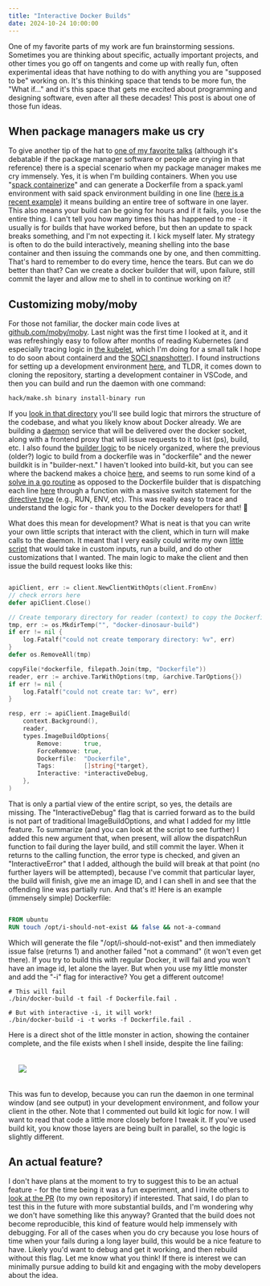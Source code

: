 ```yaml
---
title: "Interactive Docker Builds"
date: 2024-10-24 10:00:00
---
```


One of my favorite parts of my work are fun brainstorming sessions. Sometimes you are thinking about specific, actually important projects, and other times you go off on tangents and come up with really fun, often experimental ideas that have nothing to do with anything you are "supposed to be" working on. It's this thinking space that tends to be more fun, the "What if..." and it's this space that gets me excited about programming and designing software, even after all these decades! This post is about one of those fun ideas.

## When package managers make us cry

To give another tip of the hat to [one of my favorite talks](https://archive.fosdem.org/2018/schedule/event/how_to_make_package_managers_cry/) (although it's debatable if the package manager software or people are crying in that reference) there is a special scenario when my package manager makes me cry immensely. Yes, it is when I'm building containers. When you use "[spack containerize](https://spack.readthedocs.io/en/latest/containers.html)" and can generate a Dockerfile from a spack.yaml environment with said spack environment building in one line ([here is a recent example](https://github.com/converged-computing/performance-study/blob/f0bd89443d1080be311117254cb5d2c82e686108/docker/google/cpu/amg2023/Dockerfile#L35)) it means building an entire tree of software in one layer. This also means your build can be going for hours and if it fails, you lose the entire thing. I can't tell you how many times this has happened to me - it usually is for builds that have worked before, but then an update to spack breaks something, and I'm not expecting it. I kick myself later. My strategy is often to do the build interactively, meaning shelling into the base container and then issuing the commands one by one, and then committing. That's hard to remember to do every time, hence the tears. But can we do better than that? Can we create a docker builder that will, upon failure, still commit the layer and allow me to shell in to continue working on it?

## Customizing moby/moby

For those not familiar, the docker main code lives at [github.com/moby/moby](https://github.com/moby/moby). Last night was the first time I looked at it, and it was refreshingly easy to follow after months of reading Kubernetes (and especially tracing logic in [the kubelet](https://github.com/kubernetes/kubernetes/tree/master/pkg/kubelet), which I'm doing for a small talk I hope to do soon about containerd and the [SOCI snapshotter](https://vsoch.github.io/2024/container-pulling/)). I found instructions for setting up a development environment [here](https://github.com/moby/moby/blob/master/docs/contributing/set-up-dev-env.md), and TLDR, it comes down to cloning the repository, starting a development container in VSCode, and then you can build and run the daemon with one command:

```bash
hack/make.sh binary install-binary run
```

If you [look in that directory](https://github.com/moby/moby/tree/master/hack/make) you'll see build logic that mirrors the structure of the codebase, and what you likely know about Docker already. We are building a [daemon](https://github.com/moby/moby/blob/master/testutil/daemon/daemon.go) service that will be delivered over the docker socket, along with a frontend proxy that will issue requests to it to list (ps), build, etc. I also found the [builder logic](https://github.com/moby/moby/tree/master/builder) to be nicely organized, where the previous (older?) logic to build from a dockerfile was in "dockerfile" and the newer buildkit is in "builder-next." I haven't looked into build-kit, but you can see where the backend makes a choice [here](https://github.com/moby/moby/blob/5aaceefe5be751d55d0a4e9212ddba04408d1a1c/api/server/backend/build/backend.go#L62-L73), and seems to run some kind of a [solve in a go routine](https://github.com/moby/moby/blob/5aaceefe5be751d55d0a4e9212ddba04408d1a1c/builder/builder-next/builder.go#L428) as opposed to the Dockerfile builder that is dispatching each line [here](https://github.com/moby/moby/blob/5aaceefe5be751d55d0a4e9212ddba04408d1a1c/builder/dockerfile/builder.go#L297) through a function with a massive switch statement for the [directive type](https://github.com/moby/moby/blob/5aaceefe5be751d55d0a4e9212ddba04408d1a1c/builder/dockerfile/evaluator.go#L67-L104) (e.g., RUN, ENV, etc).  This was really easy to trace and understand the logic for - thank you to the Docker developers for that! 🙏

What does this mean for development? What is neat is that you can write your own little scripts that interact with the client, which in turn will make calls to the daemon. It meant that I very easily could write my own [little script](https://github.com/researchapps/moby/blob/debug-interactive-builder/main.go) that would take in custom inputs, run a build, and do other customizations that I wanted. The main logic to make the client and then issue the build request looks like this:

```go

apiClient, err := client.NewClientWithOpts(client.FromEnv)
// check errors here
defer apiClient.Close()

// Create temporary directory for reader (context) to copy the Dockerfile to
tmp, err := os.MkdirTemp("", "docker-dinosaur-build")
if err != nil {
	log.Fatalf("could not create temporary directory: %v", err)
}
defer os.RemoveAll(tmp)

copyFile(*dockerfile, filepath.Join(tmp, "Dockerfile"))
reader, err := archive.TarWithOptions(tmp, &archive.TarOptions{})
if err != nil {
	log.Fatalf("could not create tar: %v", err)
}

resp, err := apiClient.ImageBuild(
	context.Background(),
	reader,
	types.ImageBuildOptions{
		Remove:      true,
		ForceRemove: true,
		Dockerfile:  "Dockerfile",
		Tags:        []string{*target},
		Interactive: *interactiveDebug,
	},
)
```

That is only a partial view of the entire script, so yes, the details are missing. The "InteractiveDebug" flag that is carried forward as to the build is not part of traditional ImageBuildOptions, and what I added for my little feature. To summarize (and you can look at the script to see further) I added this new argument that, when present, will allow the dispatchRun function to fail during the layer build, and still commit the layer. When it returns to the calling function, the error type is checked, and given an "InteractiveError" that I added, although the build will break at that point (no further layers will be attempted), because I've commit that particular layer, the build will finish, give me an image ID, and I can shell in and see that the offending line was partially run. And that's it! Here is an example (immensely simple) Dockerfile:

```dockerfile

FROM ubuntu
RUN touch /opt/i-should-not-exist && false && not-a-command

```

Which will generate the file "/opt/i-should-not-exist" and then immediately issue false (returns 1) and another failed "not a command" (it won't even get there). If you try to build this with regular Docker, it will fail and you won't have an image id, let alone the layer. But when you use my little monster and add the "-i" flag for interactive? You get a different outcome!

```console
# This will fail
./bin/docker-build -t fail -f Dockerfile.fail .

# But with interactive -i, it will work!
./bin/docker-build -i -t works -f Dockerfile.fail .
```

Here is a direct shot of the little monster in action, showing the container complete, and the file exists when I shell inside, despite the line failing:

<div style="padding:20px">
  <a target="_blank" href="{{ site.baseurl }}/assets/images/posts/docker/little-monster.png"><img src="{{ site.baseurl }}/assets/images/posts/docker/little-monster.png"/></a>
</div>

This was fun to develop, because you can run the daemon in one terminal window (and see output) in your development environment, and follow your client in the other. Note that I commented out build kit logic for now. I will want to read that code a little more closely before I tweak it. If you've used build kit, you know those layers are being built in parallel, so the logic is slightly different.

## An actual feature?

I don't have plans at the moment to try to suggest this to be an actual feature - for the time being it was a fun experiment, and I invite others to [look at the PR](https://github.com/researchapps/moby/pull/1) (to my own repository) if interested. That said, I do plan to test this in the future with more substantial builds, and I'm wondering why we don't have something like this anyway? Granted that the build does not become reproducible, this kind of feature would help immensely with debugging. For all of the cases when you do cry because you lose hours of time when your fails during a long layer build, this would be a nice feature to have. Likely you'd want to debug and get it working, and then rebuild without this flag. Let me know what you think! If there is interest we can minimally pursue adding to build kit and engaging with the moby developers about the idea.

